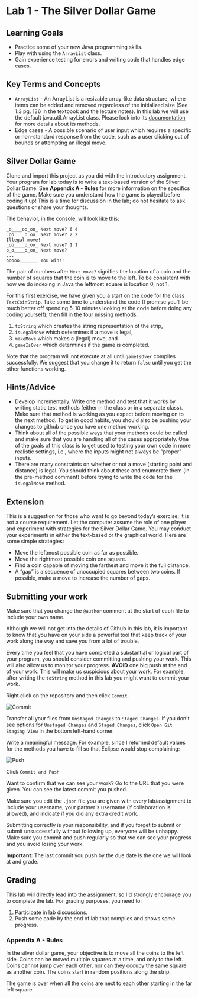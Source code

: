 # Lab 1 - The Silver Dollar Game

## Learning Goals

* Practice some of your new Java programming skills.
* Play with using the `ArrayList` class.
* Gain experience testing for errors and writing code that handles edge cases.

## Key Terms and Concepts
* `ArrayList` - An ArrayList is a resizable array-like data structure, where items can be added and removed regardless of the initialized size (See 1.3 pg. 136 in the textbook and the lecture notes). In this lab we will use the default java.util.ArrayList class. Please look into its [documentation](https://docs.oracle.com/javase/8/docs/api/java/util/ArrayList.html) for more details about its methods.
* Edge cases - A possible scenario of user input which requires a specific or non-standard response from the code, such as a user clicking out of bounds or attempting an illegal move.


## Silver Dollar Game

Clone and import this project as you did with the introductory assignment. Your program for lab today is to write a text-based version of the Silver Dollar Game. See **Appendix A - Rules** for more information on the specifics of the game. Make sure you understand how the game is played
before coding it up! This is a time for discussion in the lab; do not hesitate to ask questions or share
your thoughts.

The behavior, in the console, will look like this:

```
_o____oo_oo_ Next move? 6 4
_oo____o_oo_ Next move? 2 2
Illegal move!
_oo____o_oo_ Next move? 1 1
o_o____o_oo_ Next move?
...
ooooo_______ You win!!
```
The pair of numbers after `Next move?` signifies the location of a coin and the number of squares
that the coin is to move to the left. To be consistent with how we do indexing in Java the leftmost square is location 0, not 1.

For this first exercise, we have given you a start on the code for the class `TextCoinStrip`. Take some time to understand the code (I promise you’ll be much better off spending 5-10 minutes
looking at the code before doing any coding yourself), then fill in the four missing methods.

1. `toString` which creates the string representation of the strip,
2. `isLegalMove` which determines if a move is legal,
3. `makeMove` which makes a (legal) move, and
4. `gameIsOver` which determines if the game is completed.

Note that the program will not execute at all until `gameIsOver` compiles successfully.
We suggest that you change it to return `false` until you get the other functions working.

## Hints/Advice
* Develop incrementally.  Write one method and test that it works by writing static test methods (either in the class or in a separate class).  Make sure that method is working as you expect before moving on to the next method.  To get in good habits, you should also be pushing your changes to github once you have one method working.
* Think about all of the possible ways that your methods could be called and make sure that you are handling all of the cases appropriately.  One of the goals of this class is to get used to testing your own code in more realistic settings, i.e., where the inputs might not always be "proper" inputs.
* There are many constraints on whether or not a move (starting point and distance) is
legal.  You should think about these and enumerate them (in the pre-method comment) before
trying to write the code for the `isLegalMove` method.

## Extension

This is a suggestion for those who want to go beyond today’s exercise; it is not a course
requirement. Let the computer assume the role of one player and experiment with strategies for the
Silver Dollar Game. You may conduct your experiments in either the text-based or the graphical world.
Here are some simple strategies:
* Move the leftmost possible coin as far as possible.
* Move the rightmost possible coin one square.
* Find a coin capable of moving the farthest and move it the full distance.
* A “gap” is a sequence of unoccupied squares between two coins. If possible, make a move to
increase the number of gaps.

## Submitting your work

Make sure that you change the `@author` comment at the start of each file to include your own name.

Although we will not get into the details of Github in this lab, it is important to know that you have on your side a powerful tool that keep track of your work along the way and save you from a lot of trouble.

Every time you feel that you have completed a substantial or logical part of your program, you should consider committing and pushing your work. This will also allow us to monitor your progress. **AVOID** one big push at the end of your work. This will make us suspicious about your work. For example, after writing the `toString` method in this lab you might want to commit your work. 

Right click on the repository and then click `Commit`.

![Commit](images/commit.png "Commit")

Transfer all your files from `Unstaged Changes` to `Staged Changes`. If you don't see options for `Unstaged Changes` and `Staged Changes`, click `Open Git Staging View` in the bottom left-hand corner.

Write a meaningful message. For example, since I returned default values for the methods you have to fill so that Eclipse would stop complaining:

![Push](images/push.png "Push")

Click `Commit and Push`

Want to confirm that we can see your work? Go to the URL that you were given. You can see the latest commit you pushed.

Make sure you edit the `.json` file you are given with every lab/assignment to include your username, your partner's username (if collaboration is allowed), and indicate if you did any extra credit work.

Submitting correctly is your responsibility, and if you forget to submit or submit unsuccessfully without
following up, everyone will be unhappy. Make sure you commit and push regularly so that we can see your progress and you avoid losing your work. 

**Important:** The last commit you push by the due date is the one we will look at and grade.

## Grading

This lab will directly lead into the assignment, so I'd strongly encourage you to complete the lab.  For grading purposes, you need to:

1. Participate in lab discussions.
2. Push some code by the end of lab that compiles and shows some progress.

### Appendix A - Rules

In the silver dollar game, your objective is to move all the coins to the left side. Coins can be moved multiple squares at a time, and only to the left. Coins cannot jump over each other, nor can they occupy the same square as another coin. The coins start in random positions along the strip.

The game is over when all the coins are next to each other starting in the far left square.
